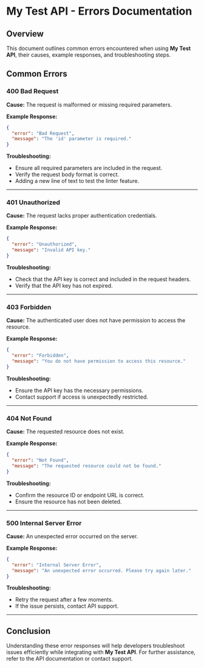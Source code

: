 # My Test API - Errors Documentation

## Overview
This document outlines common errors encountered when using **My Test API**, their causes, example responses, and troubleshooting steps.

## Common Errors

### 400 Bad Request
**Cause:** The request is malformed or missing required parameters.

**Example Response:**
```json
{
  "error": "Bad Request",
  "message": "The 'id' parameter is required."
}
```

**Troubleshooting:**
- Ensure all required parameters are included in the request.
- Verify the request body format is correct.
- Adding a new line of text to test the linter feature. 
---

### 401 Unauthorized
**Cause:** The request lacks proper authentication credentials.

**Example Response:**
```json
{
  "error": "Unauthorized",
  "message": "Invalid API key."
}
```

**Troubleshooting:**
- Check that the API key is correct and included in the request headers.
- Verify that the API key has not expired.

---

### 403 Forbidden
**Cause:** The authenticated user does not have permission to access the resource.

**Example Response:**
```json
{
  "error": "Forbidden",
  "message": "You do not have permission to access this resource."
}
```

**Troubleshooting:**
- Ensure the API key has the necessary permissions.
- Contact support if access is unexpectedly restricted.

---

### 404 Not Found
**Cause:** The requested resource does not exist.

**Example Response:**
```json
{
  "error": "Not Found",
  "message": "The requested resource could not be found."
}
```

**Troubleshooting:**
- Confirm the resource ID or endpoint URL is correct.
- Ensure the resource has not been deleted.

---

### 500 Internal Server Error
**Cause:** An unexpected error occurred on the server.

**Example Response:**
```json
{
  "error": "Internal Server Error",
  "message": "An unexpected error occurred. Please try again later."
}
```

**Troubleshooting:**
- Retry the request after a few moments.
- If the issue persists, contact API support.

---

## Conclusion
Understanding these error responses will help developers troubleshoot issues efficiently while integrating with **My Test API**. For further assistance, refer to the API documentation or contact support.

